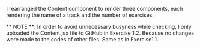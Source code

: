 I rearranged the Content component to render three components, each rendering the name of a track and the number of exercises.

** NOTE **: In order to avoid unnecessary busyness while checking, I only uploaded the Content.jsx file to GitHub in Exercise 1.2. Because no changes were made to the codes of other files. Same as in Exercise1.1. 